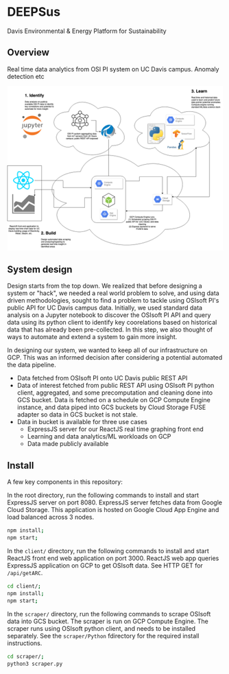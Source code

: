 # DEEPSus

Davis Environmental & Energy Platform for Sustainability

## Overview

Real time data analytics from OSI PI system on UC Davis campus. Anomaly detection etc

![alt text](davis.png)

## System design

Design starts from the top down. We realized that before designing a system or "hack", we needed a real world problem to solve, and using data driven methodologies, sought to find a problem to tackle using OSIsoft PI's public API for UC Davis campus data. Initially, we used standard data analysis on a Jupyter notebook to discover the OSIsoft PI API and query data using its python client to identify key coorelations based on historical data that has already been pre-collected. In this step, we also thought of ways to automate and extend a system to gain more insight.

In designing our system, we wanted to keep all of our infrastructure on GCP. This was an informed decision after considering a potential automated the data pipeline.
* Data fetched from OSIsoft PI onto UC Davis public REST API
* Data of interest fetched from public REST API using OSIsoft PI python client, aggregated, and some precomputation and cleaning done into GCS bucket. Data is fetched on a schedule on GCP Compute Engine instance, and data piped into GCS buckets by Cloud Storage FUSE adapter so data in GCS bucket is not stale.
* Data in bucket is available for three use cases
  * ExpressJS server for our ReactJS real time graphing front end
  * Learning and data analytics/ML workloads on GCP
  * Data made publicly available
  
## Install

A few key components in this repository:

In the root directory, run the following commands to install and start ExpressJS server on port 8080. ExpressJS server fetches data from Google Cloud Storage. This application is hosted on Google Cloud App Engine and load balanced across 3 nodes.

```bash
npm install; 
npm start;
```

In the `client/` directory, run the following commands to install and start ReactJS front end web application on port 3000. ReactJS web app queries ExpressJS application on GCP to get OSIsoft data. See HTTP GET for `/api/getARC`.

```bash
cd client/;
npm install; 
npm start;
```

In the `scraper/` directory, run the following commands to scrape OSIsoft data into GCS bucket. The scraper is run on GCP Compute Engine. The scraper runs using OSIsoft python client, and needs to be installed separately. See the `scraper/Python` fdirectory for the required install instructions.

```bash
cd scraper/;
python3 scraper.py
```
